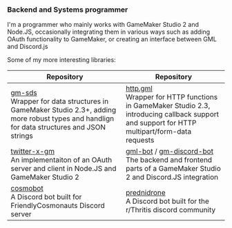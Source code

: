 ### Backend and Systems programmer
I'm a programmer who mainly works with GameMaker Studio 2 and Node.JS, occasionally integrating them in various ways such as adding OAuth functionality to GameMaker, or creating an interface between GML and Discord.js

Some of my more interesting libraries:

| Repository | Repository |
|--|--|
| [gm-sds](https://github.com/Sidorakh/gm-sds)<br>Wrapper for data structures in GameMaker Studio 2.3+, adding more robust types and handlign for data structures and JSON strings | [http.gml](https://github.com/Sidorakh/http.gml)<br>Wrapper for HTTP functions in GameMaker Studio 2.3, introducing callback support and support for HTTP multipart/form-data requests |
| [twitter-x-gm](https://github.com/Sidorakh/twitter-x-gm)<br>An implementaiton of an OAuth server and client in Node.JS and GameMaker Studio 2 | [gml-bot](https://github.com/Sidorakh/gml-bot) / [gm-discord-bot](https://github.com/Sidorakh/gm-discord-bot)<br> The backend and frontend parts of a GameMaker Studio 2 and Discord.JS integration |
| [cosmobot](https://github.com/Sidorakh/cosmobot)<br>A Discord bot built for FriendlyCosmonauts Discord server | [prednidrone](https://github.com/Sidorakh/prednidrone)<br>A Discord bot built for the r/Thritis discord community |
